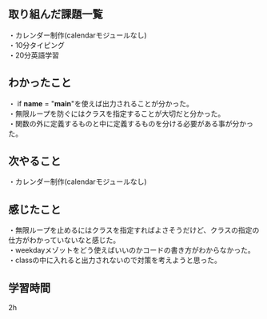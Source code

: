 ## 取り組んだ課題一覧
・カレンダー制作(calendarモジュールなし)
<br>・10分タイピング
<br>・20分英語学習


## わかったこと
・ if __name__ = "__main__"を使えば出力されることが分かった。 
<br>・無限ループを防ぐにはクラスを指定することが大切だと分かった。
<br>・関数の外に定義するものと中に定義するものを分ける必要がある事が分かった。
## 次やること
・カレンダー制作(calendarモジュールなし)

## 感じたこと
・無限ループを止めるにはクラスを指定すればよさそうだけど、クラスの指定の仕方がわかっていないなと感じた。
<br>・weekdayメゾットをどう使えばいいのかコードの書き方がわからなかった。
<br>・classの中に入れると出力されないので対策を考えようと思った。

## 学習時間
2h
